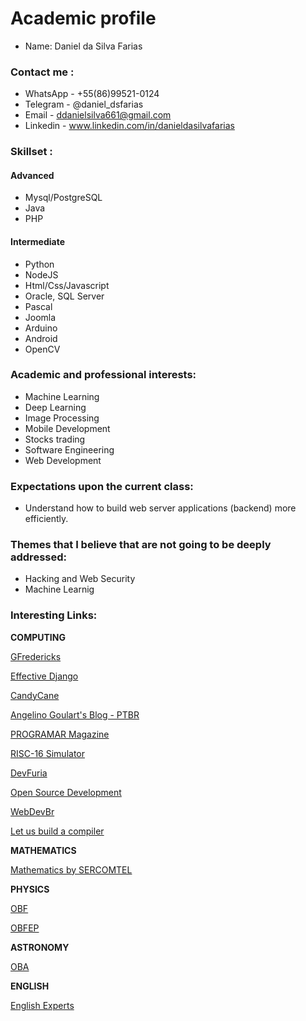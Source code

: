 # Academic profile

* Name: Daniel da Silva Farias

### Contact me :

* WhatsApp - +55(86)99521-0124
* Telegram - @daniel_dsfarias
* Email - ddanielsilva661@gmail.com
* Linkedin - www.linkedin.com/in/danieldasilvafarias

### Skillset :

#### Advanced 

* Mysql/PostgreSQL
* Java
* PHP

#### Intermediate

* Python
* NodeJS
* Html/Css/Javascript
* Oracle, SQL Server
* Pascal
* Joomla
* Arduino
* Android
* OpenCV

### Academic and professional interests:

* Machine Learning
* Deep Learning
* Image Processing
* Mobile Development
* Stocks trading
* Software Engineering
* Web Development

### Expectations upon the current class:

* Understand how to build web server applications (backend) more efficiently.

### Themes that I believe that are not going to be deeply addressed:

* Hacking and Web Security
* Machine Learnig

### Interesting Links:

**COMPUTING**

[GFredericks](http://www.gfredericks.com/)

[Effective Django](http://www.effectivedjango.com/index.html)

[CandyCane](http://en.blog.candycane.jp)

[Angelino Goulart's Blog - PTBR](http://angelitomg.com/blog/)

[PROGRAMAR Magazine](http://www.revista-programar.info/)

[RISC-16 Simulator](http://risc16simulator.appspot.com/)

[DevFuria](http://www.devfuria.com.br/)

[Open Source Development](http://desenvolvimentoaberto.org/)

[WebDevBr](https://www.webdevbr.com.br/)

[Let us build a compiler](http://compiladores.osdevbrasil.net/)

**MATHEMATICS**

[Mathematics by SERCOMTEL](http://pessoal.sercomtel.com.br/matematica/index.html)

**PHYSICS**

[OBF](http://www.sbfisica.org.br/v1/olimpiada/2017/)

[OBFEP](http://webcache.googleusercontent.com/search?q=cache:http://obfep.org.br/&gws_rd=cr&dcr=0&ei=_bgOWqHXGoGVwgTemrr4AQ)

**ASTRONOMY**

[OBA](http://www.oba.org.br/site/)

**ENGLISH**

[English Experts](https://www.englishexperts.com.br/)
